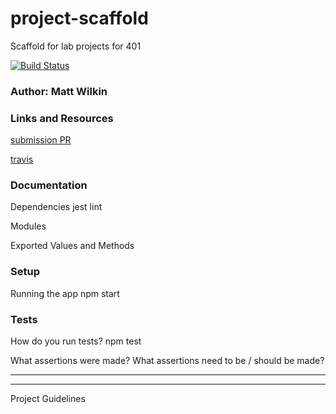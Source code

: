 # project-scaffold
Scaffold for lab projects for 401

[![Build Status](https://www.travis-ci.com/mwilkin-401-advanced-javascript/lab-04.svg?branch=master)](https://www.travis-ci.com/mwilkin-401-advanced-javascript/lab-04)

### Author: Matt Wilkin

### Links and Resources
[submission PR](https://github.com/mwilkin-401-advanced-javascript/lab-04/pull/4)

[travis](https://www.travis-ci.com/mwilkin-401-advanced-javascript/lab-04)

### Documentation

Dependencies
jest
lint

Modules


Exported Values and Methods


### Setup

Running the app
npm start

### Tests
How do you run tests?
npm test

What assertions were made?
What assertions need to be / should be made?

_________________
_________________

Project Guidelines